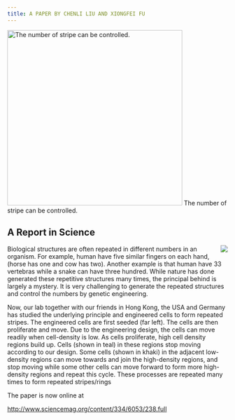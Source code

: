 ```yaml
---
title: A PAPER BY CHENLI LIU AND XIONGFEI FU
---
```


<div class="flex flex-col justify-center items-center p-4">
    <img src="../blog/2011/10-14.png" alt="The number of stripe can be controlled." style="height:400px" class="rounded-md shadow-sm"/>
    <span class="opacity-70 text-xs" style="margin-top:5px">The number of stripe can be controlled.</span>
</div>

## A Report in Science

<img src="../blog/2011/10-14-2.jpg" align="right" />

<div align="left">

Biological structures are often repeated in different numbers in an organism.  For example, human have five similar fingers on each hand, (horse has one and cow has two).  Another example is that human have 33 vertebras while a snake can have three hundred. While nature has done generated these repetitive structures many times, the principal behind is largely a mystery. It is very challenging to generate the repeated structures and control the numbers by genetic engineering.

Now, our lab together with our friends in Hong Kong,  the USA and Germany has studied the underlying principle and engineered cells to form repeated stripes. The engineered cells are first seeded (far left). The cells are then proliferate and move. Due to the engineering design, the cells can move readily when cell-density is low. As cells proliferate, high cell density regions build up. Cells (shown in teal) in these regions stop moving according to our design. Some cells (shown in khaki) in the adjacent low-density regions can move towards and join the high-density regions, and stop moving while some other cells can move forward to form more high-density regions and repeat this cycle. These processes are repeated many times to form repeated stripes/rings

The paper is now online at

<http://www.sciencemag.org/content/334/6053/238.full>

</div>